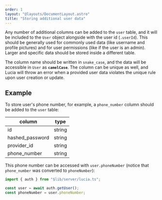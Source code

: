 ```yaml
---
order: 1
layout: "@layouts/DocumentLayout.astro"
title: "Storing additional user data"
---
```


Any number of additional columns can be added to the `user` table, and it will be included to the `User` object alongside with the user id (`.userId`). This should be generally used for commonly used data (like username and profile pictures) and for user permissions (like if the user is an admin). Larger and specific data should be stored inside a different table.

The column name should be written in `snake_case`, and the data will be accessible in `User` as **`camelCase`**. The column can be unique as well, and Lucia will throw an error when a provided user data violates the unique rule upon user creation or update.

## Example

To store user's phone number, for example, a `phone_number` column should be added to the `user` table:

| column          | type   |
| --------------- | ------ |
| id              | string |
| hashed_password | string |
| provider_id     | string |
| phone_number    | string |

This phone number can be accessed with `user.phoneNumber` (notice that `phone_number` was converted to `phoneNumber`):

```ts
import { auth } from "$lib/server/lucia.ts";

const user = await auth.getUser();
const phoneNumber = user.phoneNumber;
```

